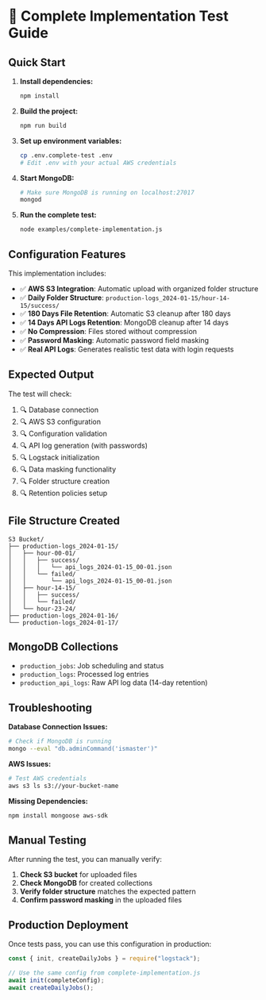 # 🚀 Complete Implementation Test Guide

## Quick Start

1. **Install dependencies:**

   ```bash
   npm install
   ```

2. **Build the project:**

   ```bash
   npm run build
   ```

3. **Set up environment variables:**

   ```bash
   cp .env.complete-test .env
   # Edit .env with your actual AWS credentials
   ```

4. **Start MongoDB:**

   ```bash
   # Make sure MongoDB is running on localhost:27017
   mongod
   ```

5. **Run the complete test:**
   ```bash
   node examples/complete-implementation.js
   ```

## Configuration Features

This implementation includes:

- ✅ **AWS S3 Integration**: Automatic upload with organized folder structure
- ✅ **Daily Folder Structure**: `production-logs_2024-01-15/hour-14-15/success/`
- ✅ **180 Days File Retention**: Automatic S3 cleanup after 180 days
- ✅ **14 Days API Logs Retention**: MongoDB cleanup after 14 days
- ✅ **No Compression**: Files stored without compression
- ✅ **Password Masking**: Automatic password field masking
- ✅ **Real API Logs**: Generates realistic test data with login requests

## Expected Output

The test will check:

1. 🔍 Database connection
2. 🔍 AWS S3 configuration
3. 🔍 Configuration validation
4. 🔍 API log generation (with passwords)
5. 🔍 Logstack initialization
6. 🔍 Data masking functionality
7. 🔍 Folder structure creation
8. 🔍 Retention policies setup

## File Structure Created

```
S3 Bucket/
├── production-logs_2024-01-15/
│   ├── hour-00-01/
│   │   ├── success/
│   │   │   └── api_logs_2024-01-15_00-01.json
│   │   └── failed/
│   │       └── api_logs_2024-01-15_00-01.json
│   ├── hour-14-15/
│   │   ├── success/
│   │   └── failed/
│   └── hour-23-24/
├── production-logs_2024-01-16/
└── production-logs_2024-01-17/
```

## MongoDB Collections

- `production_jobs`: Job scheduling and status
- `production_logs`: Processed log entries
- `production_api_logs`: Raw API log data (14-day retention)

## Troubleshooting

**Database Connection Issues:**

```bash
# Check if MongoDB is running
mongo --eval "db.adminCommand('ismaster')"
```

**AWS Issues:**

```bash
# Test AWS credentials
aws s3 ls s3://your-bucket-name
```

**Missing Dependencies:**

```bash
npm install mongoose aws-sdk
```

## Manual Testing

After running the test, you can manually verify:

1. **Check S3 bucket** for uploaded files
2. **Check MongoDB** for created collections
3. **Verify folder structure** matches the expected pattern
4. **Confirm password masking** in the uploaded files

## Production Deployment

Once tests pass, you can use this configuration in production:

```javascript
const { init, createDailyJobs } = require("logstack");

// Use the same config from complete-implementation.js
await init(completeConfig);
await createDailyJobs();
```
